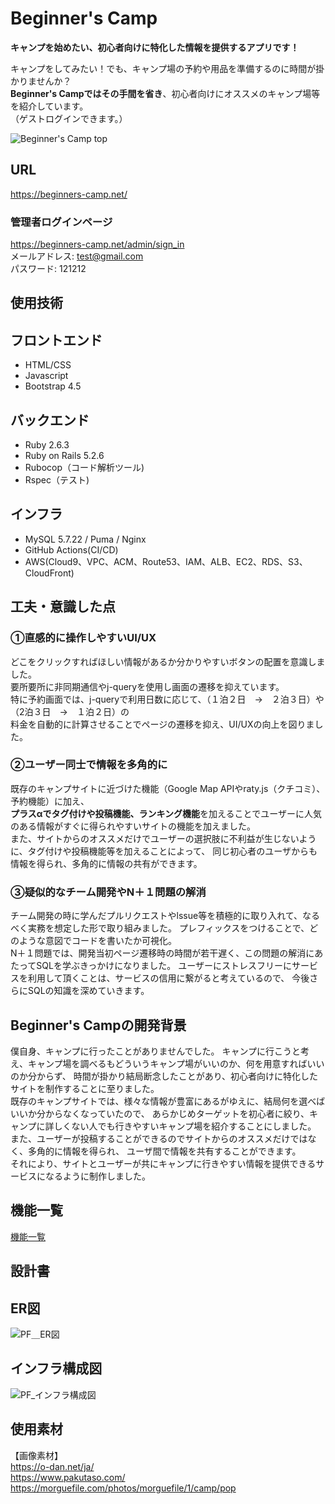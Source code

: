 
# Beginner's Camp
**キャンプを始めたい、初心者向けに特化した情報を提供するアプリです！**

キャンプをしてみたい！でも、キャンプ場の予約や用品を準備するのに時間が掛かりませんか？<br />
**Beginner's Campではその手間を省き**、初心者向けにオススメのキャンプ場等を紹介しています。<br />
（ゲストログインできます。）


![Beginner's Camp top](https://user-images.githubusercontent.com/79072615/123040710-24bf4b80-d42f-11eb-9719-e5d74f7a1b10.png)

## URL
https://beginners-camp.net/

### 管理者ログインページ
https://beginners-camp.net/admin/sign_in<br />
メールアドレス: test@gmail.com<br />
パスワード: 121212

## 使用技術
 ## フロントエンド
  - HTML/CSS
  - Javascript
  - Bootstrap 4.5
 ## バックエンド
  - Ruby 2.6.3
  - Ruby on Rails 5.2.6
  - Rubocop（コード解析ツール)
  - Rspec（テスト)
 ## インフラ
  - MySQL 5.7.22 / Puma / Nginx
  - GitHub Actions(CI/CD)
  - AWS(Cloud9、VPC、ACM、Route53、IAM、ALB、EC2、RDS、S3、CloudFront)

## 工夫・意識した点

### ①直感的に操作しやすいUI/UX
どこをクリックすればほしい情報があるか分かりやすいボタンの配置を意識しました。<br />
要所要所に非同期通信やj-queryを使用し画面の遷移を抑えています。<br />
特に予約画面では、j-queryで利用日数に応じて、（１泊２日　→　２泊３日）や（2泊３日　→　１泊２日）の<br />
料金を自動的に計算させることでページの遷移を抑え、UI/UXの向上を図りました。

### ②ユーザー同士で情報を多角的に
既存のキャンプサイトに近づけた機能（Google Map APIやraty.js（クチコミ）、予約機能）に加え、<br />
**プラスαでタグ付けや投稿機能、ランキング機能**を加えることでユーザーに人気のある情報がすぐに得られやすいサイトの機能を加えました。<br />
また、サイトからのオススメだけでユーザーの選択肢に不利益が生じないように、タグ付けや投稿機能等を加えることによって、
同じ初心者のユーザからも情報を得られ、多角的に情報の共有ができます。

### ③疑似的なチーム開発やN＋１問題の解消
チーム開発の時に学んだプルリクエストやlssue等を積極的に取り入れて、なるべく実務を想定した形で取り組みました。
プレフィックスをつけることで、どのような意図でコードを書いたか可視化。<br />
N＋１問題では、開発当初ページ遷移時の時間が若干遅く、この問題の解消にあたってSQLを学ぶきっかけになりました。
ユーザーにストレスフリーにサービスを利用して頂くことは、サービスの信用に繋がると考えているので、
今後さらにSQLの知識を深めていきます。

## Beginner's Campの開発背景
僕自身、キャンプに行ったことがありませんでした。
キャンプに行こうと考え、キャンプ場を調べるもどういうキャンプ場がいいのか、何を用意すればいいのか分からず、
時間が掛かり結局断念したことがあり、初心者向けに特化したサイトを制作することに至りました。<br />
既存のキャンプサイトでは、様々な情報が豊富にあるがゆえに、結局何を選べばいいか分からなくなっていたので、
あらかじめターゲットを初心者に絞り、キャンプに詳しくない人でも行きやすいキャンプ場を紹介することにしました。
また、ユーザーが投稿することができるのでサイトからのオススメだけではなく、多角的に情報を得られ、
ユーザ間で情報を共有することができます。<br />
それにより、サイトとユーザーが共にキャンプに行きやすい情報を提供できるサービスになるように制作しました。

## 機能一覧
[機能一覧](https://docs.google.com/spreadsheets/d/1OdpAQK21FwGG-HCSthLstctx_0l4XZ8ub2DcF6HWk_Q/edit#gid=0)

## 設計書

## ER図
![PF＿ER図](https://user-images.githubusercontent.com/79072615/122395611-1fd34580-cfb2-11eb-9452-e508cf068dea.png)

## インフラ構成図
![PF_インフラ構成図](https://user-images.githubusercontent.com/79072615/122544018-55863600-d067-11eb-813e-96ea1b9d35f9.png)

## 使用素材
【画像素材】<br />
https://o-dan.net/ja/<br />
https://www.pakutaso.com/<br />
https://morguefile.com/photos/morguefile/1/camp/pop

